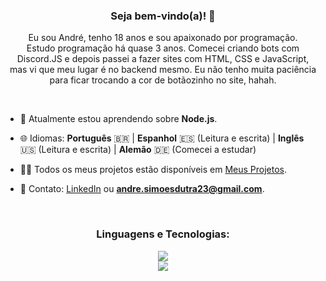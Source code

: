 <h3 align="center">Seja bem-vindo(a)! 👋</h3>
<p align="center">Eu sou André, tenho 18 anos e sou apaixonado por programação.<br>Estudo programação há quase 3 anos. Comecei criando bots com Discord.JS e depois passei a fazer sites com HTML, CSS e JavaScript,<br>mas vi que meu lugar é no backend mesmo. Eu não tenho muita paciência para ficar trocando a cor de botãozinho no site, hahah.</p>

<br>

- 🌱 Atualmente estou aprendendo sobre **Node.js**.

- 🌐 Idiomas: **Português** 🇧🇷 | **Espanhol** 🇪🇸 (Leitura e escrita) | **Inglês** 🇺🇸 (Leitura e escrita) | **Alemão** 🇩🇪 (Comecei a estudar)

- 👨‍💻 Todos os meus projetos estão disponíveis em [Meus Projetos](https://tinyurl.com/ohneeternal).

- 📩 Contato: [LinkedIn](https://linkedin.com/euandresimoes) ou **andre.simoesdutra23@gmail.com**.

<br>

<h3 align="center">Linguagens e Tecnologias:</h3>
<p align="center">
  <a href="https://skillicons.dev">
    <img src="https://skillicons.dev/icons?i=cs,dotnet,nodejs,express,selenium" />
    <br>
    <img src="https://skillicons.dev/icons?i=mysql,postman,git" />
  </a>
</p>

<br>
